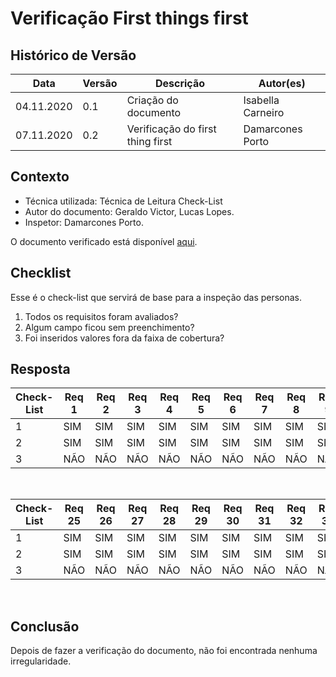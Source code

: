 # Verificação First things first

## Histórico de Versão
<table class="table table-striped border">
    <thead>
        <th>Data</th>   
        <th>Versão </th> 
        <th>Descrição</th> 
        <th>Autor(es)</th>
    </thead>
    <tbody>
        <tr>
            <td> 04.11.2020 </td>
            <td>  0.1   </td>
            <td> Criação do documento</td>
            <td> Isabella Carneiro </td>
        </tr>
        <tr>
            <td> 07.11.2020 </td>
            <td>  0.2   </td>
            <td> Verificação do first thing first</td>
            <td> Damarcones Porto </td>
        </tr>
    </tbody>
</table>

## Contexto
- Técnica utilizada: Técnica de Leitura Check-List
- Autor do documento: Geraldo Victor, Lucas Lopes.
- Inspetor: Damarcones Porto.

O documento verificado está disponível <a href="https://requisitos-de-software.github.io/2020.1-iFut/elicitacao/first_things_first/">aqui</a>.


## Checklist
Esse é o check-list que servirá de base para a inspeção das personas.
<br>

1. Todos os requisitos foram avaliados?
2. Algum campo ficou sem preenchimento?
3. Foi inseridos valores fora da faixa de cobertura? 


## Resposta

<table class="table table-striped border">
    <thead>
        <th>Check-List</th>
        <th>Req 1</th>
		<th>Req 2</th>
        <th>Req 3</th>
        <th>Req 4</th>
        <th>Req 5</th>
        <th>Req 6</th>
        <th>Req 7</th>
        <th>Req 8</th>
        <th>Req 9</th>
        <th>Req 10</th>
        <th>Req 11</th>
        <th>Req 12</th>
        <th>Req 13</th>
        <th>Req 14</th>
        <th>Req 15</th>
        <th>Req 16</th>
        <th>Req 16</th>
        <th>Req 17</th>
        <th>Req 18</th>
        <th>Req 19</th>
        <th>Req 20</th>
        <th>Req 21</th>
        <th>Req 22</th>
        <th>Req 23</th>
        <th>Req 24</th>
    </thead>
    <tbody> 
        <tr>
            <td>1</td>
            <td>SIM</td>
            <td>SIM</td>
            <td>SIM</td>
            <td>SIM</td>
            <td>SIM</td>
            <td>SIM</td>
            <td>SIM</td>
            <td>SIM</td>
            <td>SIM</td>
            <td>SIM</td>  
            <td>SIM</td>
            <td>SIM</td>
            <td>SIM</td>
            <td>SIM</td>
            <td>SIM</td> 
            <td>SIM</td>
            <td>SIM</td>
            <td>SIM</td>
            <td>SIM</td>
            <td>SIM</td> 
            <td>SIM</td>
            <td>SIM</td>
            <td>SIM</td>
            <td>SIM</td>
            <td>SIM</td>
        </tr>
	<tr>
		<td>2</td>
            <td>SIM</td>
            <td>SIM</td>
            <td>SIM</td>
            <td>SIM</td>
            <td>SIM</td>
            <td>SIM</td>
            <td>SIM</td>
            <td>SIM</td>
            <td>SIM</td>
            <td>SIM</td>  
            <td>SIM</td>
            <td>SIM</td>
            <td>SIM</td>
            <td>SIM</td>
            <td>SIM</td> 
            <td>SIM</td>
            <td>SIM</td>
            <td>SIM</td>
            <td>SIM</td>
            <td>SIM</td> 
            <td>SIM</td>
            <td>SIM</td>
            <td>SIM</td>
            <td>SIM</td>
            <td>SIM</td>
	</tr>
	<tr>
		<td>3</td>
            <td>NÃO</td>
            <td>NÃO</td>
            <td>NÃO</td>
            <td>NÃO</td>
            <td>NÃO</td>
            <td>NÃO</td>
            <td>NÃO</td>
            <td>NÃO</td>
            <td>NÃO</td>
            <td>NÃO</td>
            <td>NÃO</td>  
            <td>NÃO</td>
            <td>NÃO</td>
            <td>NÃO</td>
            <td>NÃO</td>
            <td>NÃO</td> 
            <td>NÃO</td>
            <td>NÃO</td>
            <td>NÃO</td>
            <td>NÃO</td>
            <td>NÃO</td> 
            <td>NÃO</td>
            <td>NÃO</td>
            <td>NÃO</td>
            <td>NÃO</td>
	</tr>
    </tbody>
</table> 
<br>
<table class="table table-striped border">
    <thead>
        <th>Check-List</th>
        <th>Req 25</th>
        <th>Req 26</th>
        <th>Req 27</th>
        <th>Req 28</th>
        <th>Req 29</th>
        <th>Req 30</th>
        <th>Req 31</th>
        <th>Req 32</th>
        <th>Req 33</th>
        <th>Req 34</th>
        <th>Req 35</th>
        <th>Req 36</th>
        <th>Req 37</th>
        <th>Req 38</th>
        <th>Req 39</th>
        <th>Req 40</th>
        <th>Req 41</th>
        <th>Req 42</th>
        <th>Req 43</th>
        <th>Req 44</th>
        <th>Req 45</th>
        <th>Req 46</th>
        <th>Req 47</th>
        <th>Req 48</th>
        </thead>
    <tbody> 
        <tr>
            <td>1</td>
            <td>SIM</td>
            <td>SIM</td>
            <td>SIM</td>
            <td>SIM</td>
            <td>SIM</td>
            <td>SIM</td>
            <td>SIM</td>
            <td>SIM</td>
            <td>SIM</td>  
            <td>SIM</td>
            <td>SIM</td>
            <td>SIM</td>
            <td>SIM</td>
            <td>SIM</td> 
            <td>SIM</td>
            <td>SIM</td>
            <td>SIM</td>
            <td>SIM</td>
            <td>SIM</td> 
            <td>SIM</td>
            <td>SIM</td>
            <td>SIM</td>
            <td>SIM</td>
            <td>SIM</td>
        </tr>
	<tr>
		<td>2</td>
            <td>SIM</td>
            <td>SIM</td>
            <td>SIM</td>
            <td>SIM</td>
            <td>SIM</td>
            <td>SIM</td>
            <td>SIM</td>
            <td>SIM</td>
            <td>SIM</td>  
            <td>SIM</td>
            <td>SIM</td>
            <td>SIM</td>
            <td>SIM</td>
            <td>SIM</td> 
            <td>SIM</td>
            <td>SIM</td>
            <td>SIM</td>
            <td>SIM</td>
            <td>SIM</td> 
            <td>SIM</td>
            <td>SIM</td>
            <td>SIM</td>
            <td>SIM</td>
            <td>SIM</td>
	</tr>
	<tr>
		<td>3</td>
            <td>NÃO</td>
            <td>NÃO</td>
            <td>NÃO</td>
            <td>NÃO</td>
            <td>NÃO</td>
            <td>NÃO</td>
            <td>NÃO</td>
            <td>NÃO</td>
            <td>NÃO</td>
            <td>NÃO</td>  
            <td>NÃO</td>
            <td>NÃO</td>
            <td>NÃO</td>
            <td>NÃO</td>
            <td>NÃO</td> 
            <td>NÃO</td>
            <td>NÃO</td>
            <td>NÃO</td>
            <td>NÃO</td>
            <td>NÃO</td> 
            <td>NÃO</td>
            <td>NÃO</td>
            <td>NÃO</td>
            <td>NÃO</td>
	</tr>
    </tbody>
</table> 
<br>

## Conclusão
Depois de fazer a verificação do documento, não foi encontrada nenhuma irregularidade.
